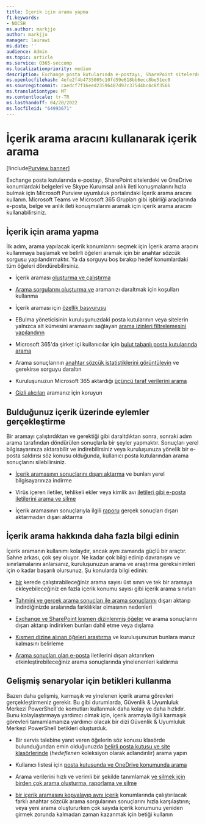```yaml
---
title: İçerik için arama yapma
f1.keywords:
- NOCSH
ms.author: markjjo
author: markjjo
manager: laurawi
ms.date: ''
audience: Admin
ms.topic: article
ms.service: O365-seccomp
ms.localizationpriority: medium
description: Exchange posta kutularında e-postayı, SharePoint sitelerdeki ve OneDrive konumlarındaki belgeleri ve Skype Kurumsal'deki anlık ileti konuşmalarını hızla bulmak için Microsoft Purview uyumluluk portalındaki İçerik arama eBulma aracını kullanın.
ms.openlocfilehash: 4efe2f4b4735005c10fd59e618bb6ecc8be51ec0
ms.sourcegitcommit: caedcf7f16eed23596487d97c375d4bc4c8f3566
ms.translationtype: MT
ms.contentlocale: tr-TR
ms.lasthandoff: 04/20/2022
ms.locfileid: "64993671"
---
```

# <a name="search-for-content-using-the-content-search-tool"></a>İçerik arama aracını kullanarak içerik arama

[!include[Purview banner](../includes/purview-rebrand-banner.md)]

Exchange posta kutularında e-postayı, SharePoint sitelerdeki ve OneDrive konumlardaki belgeleri ve Skype Kurumsal anlık ileti konuşmalarını hızla bulmak için Microsoft Purview uyumluluk portalındaki İçerik arama aracını kullanın. Microsoft Teams ve Microsoft 365 Grupları gibi işbirliği araçlarında e-posta, belge ve anlık ileti konuşmalarını aramak için içerik arama aracını kullanabilirsiniz.
  
## <a name="search-for-content"></a>İçerik için arama yapma

İlk adım, arama yapılacak içerik konumlarını seçmek için İçerik arama aracını kullanmaya başlamak ve belirli öğeleri aramak için bir anahtar sözcük sorgusu yapılandırmaktır. Ya da sorguyu boş bırakıp hedef konumlardaki tüm öğeleri döndürebilirsiniz.
  
- İçerik araması [oluşturma ve çalıştırma](content-search.md)

- [Arama sorgularını oluşturma ve](keyword-queries-and-search-conditions.md) aramanızı daraltmak için koşulları kullanma

- İçerik araması için [özellik başvurusu](content-search-reference.md)

- EBulma yöneticisinin kuruluşunuzdaki posta kutularının veya sitelerin yalnızca alt kümesini aramasını sağlayan [arama izinleri filtrelemesini yapılandırın](permissions-filtering-for-content-search.md)

- Microsoft 365'da şirket içi kullanıcılar için [bulut tabanlı posta kutularında arama](search-cloud-based-mailboxes-for-on-premises-users.md)

- Arama sonuçlarının [anahtar sözcük istatistiklerini görüntüleyin](view-keyword-statistics-for-content-search.md) ve gerekirse sorguyu daraltın

- Kuruluşunuzun Microsoft 365 aktardığı [üçüncü taraf verilerini arama](use-content-search-to-search-third-party-data-that-was-imported.md)

- [Gizli alıcıları](/exchange/policy-and-compliance/holds/preserve-bcc-recipients-and-group-members) aramanız için koruyun

## <a name="perform-actions-on-content-you-find"></a>Bulduğunuz içerik üzerinde eylemler gerçekleştirme

Bir aramayı çalıştırdıktan ve gerektiği gibi daraltdıktan sonra, sonraki adım arama tarafından döndürülen sonuçlarla bir şeyler yapmaktır. Sonuçları yerel bilgisayarınıza aktarabilir ve indirebilirsiniz veya kuruluşunuza yönelik bir e-posta saldırısı söz konusu olduğunda, kullanıcı posta kutularından arama sonuçlarını silebilirsiniz.
  
- [İçerik aramasının sonuçlarını dışarı aktarma](export-search-results.md) ve bunları yerel bilgisayarınıza indirme

- Virüs içeren iletiler, tehlikeli ekler veya kimlik avı [iletileri gibi e-posta iletilerini arama ve silme](search-for-and-delete-messages-in-your-organization.md)

- İçerik aramasının sonuçlarıyla ilgili [raporu](export-a-content-search-report.md) gerçek sonuçları dışarı aktarmadan dışarı aktarma

## <a name="learn-more-about-content-search"></a>İçerik arama hakkında daha fazla bilgi edinin

İçerik aramanın kullanımı kolaydır, ancak aynı zamanda güçlü bir araçtır. Sahne arkası, çok şey oluyor. Ne kadar çok bilgi edinip davranışını ve sınırlamalarını anlarsanız, kuruluşunuzun arama ve araştırma gereksinimleri için o kadar başarılı olursunuz. Şu konularda bilgi edinin:
  
- [bir](limits-for-content-search.md) kerede çalıştırabileceğiniz arama sayısı üst sınırı ve tek bir aramaya ekleyebileceğiniz en fazla içerik konumu sayısı gibi içerik arama sınırları

- [Tahmini ve gerçek arama sonuçları ile arama sonuçlarını](differences-between-estimated-and-actual-ediscovery-search-results.md) dışarı aktarıp indirdiğinizde aralarında farklılıklar olmasının nedenleri

- [Exchange ve SharePoint kısmen dizinlenmiş öğeler](partially-indexed-items-in-content-search.md) ve arama sonuçlarını dışarı aktarıp indirirken bunları dahil etme veya dışlama

- [Kısmen dizine alınan öğeleri araştırma](investigating-partially-indexed-items-in-ediscovery.md) ve kuruluşunuzun bunlara maruz kalmasını belirleme

- [Arama sonuçları olan e-posta](de-duplication-in-ediscovery-search-results.md) iletilerini dışarı aktarırken etkinleştirebileceğiniz arama sonuçlarında yinelenenleri kaldırma

## <a name="use-scripts-for-advanced-scenarios"></a>Gelişmiş senaryolar için betikleri kullanma

Bazen daha gelişmiş, karmaşık ve yinelenen içerik arama görevleri gerçekleştirmeniz gerekir. Bu gibi durumlarda, Güvenlik & Uyumluluk Merkezi PowerShell'de komutları kullanmak daha kolay ve daha hızlıdır. Bunu kolaylaştırmaya yardımcı olmak için, içerik aramayla ilgili karmaşık görevleri tamamlamanıza yardımcı olacak bir dizi Güvenlik & Uyumluluk Merkezi PowerShell betikleri oluşturduk.

- Bir servis talebine yanıt veren öğelerin söz konusu klasörde bulunduğundan emin olduğunuzda [belirli posta kutusu ve site klasörlerinde](use-content-search-for-targeted-collections.md) (*hedeflenen* koleksiyon olarak adlandırılır) arama yapın

- Kullanıcı listesi için [posta kutusunda ve OneDrive konumunda arama](search-the-mailbox-and-onedrive-for-business-for-a-list-of-users.md)

- Arama verilerini hızlı ve verimli bir şekilde tanımlamak [ve silmek için birden çok arama oluşturma, raporlama ve silme](create-report-on-and-delete-multiple-content-searches.md)

- [bir içerik aramasını kopyalayıp aynı içerik](clone-a-content-search.md) konumlarında çalıştırılacak farklı anahtar sözcük arama sorgularının sonuçlarını hızla karşılaştırın; veya yeni arama oluştururken çok sayıda içerik konumunu yeniden girmek zorunda kalmadan zaman kazanmak için betiği kullanın
